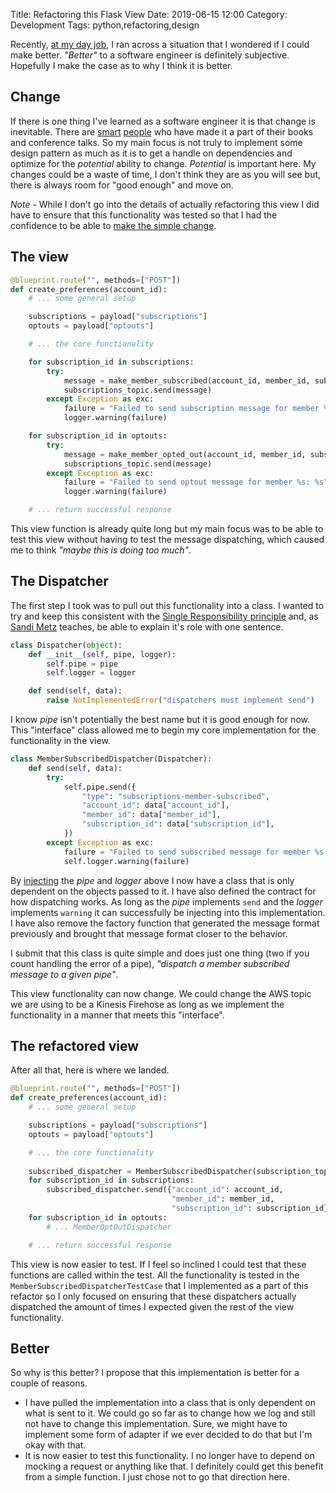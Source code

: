 Title: Refactoring this Flask View
Date: 2019-06-15 12:00
Category: Development
Tags: python,refactoring,design

Recently, [at my day job](http://myemma.com), I ran across a situation that I wondered if I could make better.  _"Better"_ to a software
engineer is definitely subjective.  Hopefully I make the case as to why I think it is better.

Change
------

If there is one thing I've learned as a software engineer it is that change is inevitable.  There are [smart](https://www.amazon.com/Working-Effectively-Legacy-Michael-Feathers/dp/0131177052)
[people](https://www.youtube.com/watch?v=rI8tNMsozo0) who have made it a part of their books and conference talks.  So my main focus
is not truly to implement some design pattern as much as it is to get a handle on dependencies and optimize for the _potential_ ability
to change. _Potential_ is important here.  My changes could be a waste of time, I don't think they are as you will see but, there is
always room for "good enough" and move on.

*Note* - While I don't go into the details of actually refactoring this view I did have to ensure that this functionality was
tested so that I had the confidence to be able to [make the simple change](https://twitter.com/kentbeck/status/250733358307500032?lang=en).

The view
--------

```python
@blueprint.route("", methods=["POST"])
def create_preferences(account_id):
    # ... some general setup

    subscriptions = payload["subscriptions"]
    optouts = payload["optouts"]

    # ... the core functionality

    for subscription_id in subscriptions:
        try:
            message = make_member_subscribed(account_id, member_id, subscription_id)
            subscriptions_topic.send(message)
        except Exception as exc:
            failure = "Failed to send subscription message for member %s: %s" % (member_id, exc)
            logger.warning(failure) 

    for subscription_id in optouts:
        try:
            message = make_member_opted_out(account_id, member_id, subscription_id)
            subscriptions_topic.send(message)
        except Exception as exc:
            failure = "Failed to send optout message for member %s: %s" % (member_id, exc)
            logger.warning(failure)

    # ... return successful response
```
This view function is already quite long but my main focus was to be able to test this view without having to test the message
dispatching, which caused me to think _"maybe this is doing too much"_.

The Dispatcher
--------------

The first step I took was to pull out this functionality into a class.  I wanted to try and keep this consistent with the [Single
Responsibility principle](https://en.wikipedia.org/wiki/Single_responsibility_principle) and, as [Sandi Metz](https://www.deconstructconf.com/2018/sandi-metz-polly-want-a-message) teaches,
be able to explain it's role with one sentence.

```python
class Dispatcher(object):
    def __init__(self, pipe, logger):
        self.pipe = pipe
        self.logger = logger

    def send(self, data):
        raise NotImplementedError("dispatchers must implement send")
```

I know _pipe_ isn't potentially the best name but it is good enough for now. This "interface" class allowed me to begin my core
implementation for the functionality in the view.

```python
class MemberSubscribedDispatcher(Dispatcher):
    def send(self, data):
        try:
            self.pipe.send({
                "type": "subscriptions-member-subscribed",
                "account_id": data["account_id"],
                "member_id": data["member_id"],
                "subscription_id": data["subscription_id"],
            })
        except Exception as exc:
            failure = "Failed to send subscribed message for member %s: %s" % (data["member_id"], exc)
            self.logger.warning(failure)
```

By [injecting](https://en.wikipedia.org/wiki/Dependency_injection) the _pipe_ and _logger_ above I now have a class that is only 
dependent on the objects passed to it.  I have also defined the contract for how dispatching works.  As long as the _pipe_ implements
`send` and the _logger_ implements `warning` it can successfully be injecting into this implementation.  I have also remove the
factory function that generated the message format previously and brought that message format closer to the behavior.

I submit that this class is quite simple and does just one thing (two if you count handling the error of a pipe),
_"dispatch a member subscribed message to a given pipe"_.

This view functionality can now change.  We could change the AWS topic we are using to be a Kinesis Firehose as long as we implement
the functionality in a manner that meets this "interface".

The refactored view
-------------------
After all that, here is where we landed.

```python
@blueprint.route("", methods=["POST"])
def create_preferences(account_id):
    # ... some general setup

    subscriptions = payload["subscriptions"]
    optouts = payload["optouts"]

    # ... the core functionality
    
    subscribed_dispatcher = MemberSubscribedDispatcher(subscription_topic, logger)
    for subscription_id in subscriptions:
        subscribed_dispatcher.send({"account_id": account_id,
                                    "member_id": member_id,
                                    "subscription_id": subscription_id})
    for subscription_id in optouts:
        # ... MemberOptOutDispatcher

    # ... return successful response
```
This view is now easier to test.  If I feel so inclined I could test that these functions are called within the test.  All the
functionality is tested in the `MemberSubscribedDispatcherTestCase` that I implemented as a part of this refactor so I only focused
on ensuring that these dispatchers actually dispatched the amount of times I expected given the rest of the view functionality.

Better
------

So why is this better?  I propose that this implementation is better for a couple of reasons.  

* I have pulled the implementation into a class that is only dependent on what is sent to it.  We could go so far as to change how we log and still not have to change this implementation.  Sure, we might have to implement some form of adapter if we ever decided to do that but I'm okay with that.
* It is now easier to test this functionality.  I no longer have to depend on mocking a request or anything like that.  I definitely could get this benefit from a simple function.  I just chose not to go that direction here.
